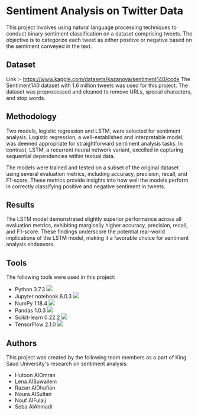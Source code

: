 # Sentiment Analysis on Twitter Data

This project involves using natural language processing techniques to conduct binary sentiment classification on a dataset comprising tweets. The objective is to categorize each tweet as either positive or negative based on the sentiment conveyed in the text.

## Dataset
Link :- https://www.kaggle.com/datasets/kazanova/sentiment140/code
The Sentiment140 dataset with 1.6 million tweets was used for this project. The dataset was preprocessed and cleaned to remove URLs, special characters, and stop words.

## Methodology

Two models, logistic regression and LSTM, were selected for sentiment analysis. Logistic regression, a well-established and interpretable model, was deemed appropriate for straightforward sentiment analysis tasks. In contrast, LSTM, a recurrent neural network variant, excelled in capturing sequential dependencies within textual data.

The models were trained and tested on a subset of the original dataset using several evaluation metrics, including accuracy, precision, recall, and F1-score. These metrics provide insights into how well the models perform in correctly classifying positive and negative sentiment in tweets.

## Results

The LSTM model demonstrated slightly superior performance across all evaluation metrics, exhibiting marginally higher accuracy, precision, recall, and F1-score. These findings underscore the potential real-world implications of the LSTM model, making it a favorable choice for sentiment analysis endeavors.

## Tools

The following tools were used in this project:

- Python 3.7.3 <img src="https://img.icons8.com/color/48/000000/python.png"/>
- Jupyter notebook 6.0.3 <img src="https://img.icons8.com/color/48/000000/jupyter.png"/>
- NumPy 1.18.4 <img src="https://img.icons8.com/color/48/000000/numpy.png"/>
- Pandas 1.0.3 <img src="https://img.icons8.com/color/48/000000/pandas.png"/>
- Scikit-learn 0.22.2 <img src="https://img.icons8.com/color/48/000000/scikit-learn.png"/>
- TensorFlow 2.1.0 <img src="https://img.icons8.com/color/48/000000/tensorflow.png"/>

## Authors

This project was created by the following team members as a part of King Saud University's research on sentiment analysis:

- Hutoon AlOmran 
- Lena AlSuwailem 
- Razan AlDhafian 
- Noura AlSultan 
- Nouf AlFulaij 
- Seba AlAhmadi 
